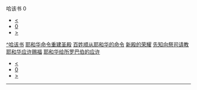 ﻿





 哈该书 0




* [<](bible/GEN01.md)
* [0](bible/HAG.md)
* [>](bible/GEN01.md)



[^](bible/index.md)[哈该书](HAG01.htm#V0)
[耶和华命令重建圣殿](bible/HAG01.md#V0)
[百姓顺从耶和华的命令](bible/HAG01.md#V11)
[新殿的荣耀](bible/HAG02.md#V0)
[先知向祭司请教](bible/HAG02.md#V9)
[耶和华应许赐福](bible/HAG02.md#V14)
[耶和华给所罗巴伯的应许](bible/HAG02.md#V19)

* [<](bible/GEN01.md)
* [0](bible/HAG.md)
* [>](bible/GEN01.md)





---









